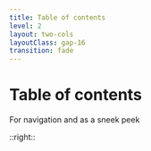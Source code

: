 ```yaml
---
title: Table of contents
level: 2
layout: two-cols
layoutClass: gap-16
transition: fade
---
```


# Table of contents

For navigation and as a sneek peek

::right::

<Toc text-sm minDepth="1" maxDepth="2" />
